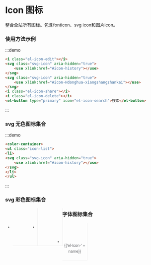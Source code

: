 # Icon 图标

<script>
</script>

<ClientOnly>

<script>
  var iconList = require('./icon.json');

  export default {
    data() {
      return {
        icons: iconList
      };
    }
  }
</script>

整合全站所有图标。包含fonticon、svg icon和图片icon。

### 使用方法示例

:::demo
```html
<i class="el-icon-edit"></i>
<svg class="svg-icon" aria-hidden="true">
    <use xlink:href="#icon-history"></use>
</svg>
<svg class="svg-icon" aria-hidden="true">
    <use xlink:href="#icon-Hdonghua-xiangshangzhankai"></use>
</svg>
<i class="el-icon-share"></i>
<i class="el-icon-delete"></i>
<el-button type="primary" icon="el-icon-search">搜索</el-button>
```
:::

### svg 无色图标集合

:::demo
```html
<color-container>
<ul class="icon-list">
<li>
<svg class="svg-icon" aria-hidden="true">
    <use xlink:href="#icon-history"></use>
</svg>
</li>
</ul>
```
:::


### svg 彩色图标集合

<ul class="icon-list">
<li>
<svg class="svg-icon" aria-hidden="true">
    <use xlink:href="#icon-Hdonghua-xiangshangfeiru"></use>
</svg>
</li>
<li>
<svg class="svg-icon" aria-hidden="true">
    <use xlink:href="#icon-Hdonghua-chache"></use>
</svg>
</li>
</ul>

### 字体图标集合

<ul class="icon-list">
  <li v-for="name in icons" :key="name">
    <span>
      <i :class="'el-icon-' + name"></i>
      <span class="icon-name">{{'el-icon-' + name}}</span>
    </span>
  </li>
</ul>

</ClientOnly>

<style lang="scss">
  .demo-icon .source i {
    color: #606266;
    margin: 0 20px;
    font-size: 1.5em;
    vertical-align: middle;
  }

  .demo-icon .source  button {
    margin: 0 20px;
  }

  .content  ul.icon-list {
    overflow: hidden;
    list-style: none;
    padding: 0;
    border: solid 1px #eaeefb;
    border-radius: 4px;
  }
  .icon-list li {
    float: left;
    width: 16.66%;
    text-align: center;
    height: 120px;
    line-height: 120px;
    color: #666;
    font-size: 13px;
    transition: color .15s linear;

    border-right: 1px solid #eee;
    border-bottom: 1px solid #eee;
    margin-right: -1px;
    margin-bottom: -1px;

    @utils-vertical-center;

    span {
      display: inline-block;
      line-height: normal;
      vertical-align: middle;
      font-family: 'Helvetica Neue',Helvetica,'PingFang SC','Hiragino Sans GB','Microsoft YaHei',SimSun,sans-serif;
      color: #99a9bf;
    }

    i {
      display: block;
      font-size: 32px;
      margin-bottom: 15px;
      color: #606266;
    }

    .icon-name {
      display: inline-block;
      padding: 0 3px;
      height: 1em;
      color: #606266;
    }

    &:hover {
      color: rgb(92, 182, 255);
    }
  }

  .svg-icon {
    margin: 0 20px;
    width: 50px;
    height: 50px;
    vertical-align: middle;
  }
</style>
